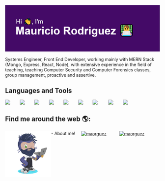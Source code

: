 <img src="https://github.com/MaoRguez/MaoRguez/blob/main/AboutMao.png?raw=true">

<p>Systems Engineer, Front End Developer, working mainly with MERN Stack (Mongo, Express, React, Node), with extensive experience in the field of teaching, teaching Computer Security and Computer Forensics classes, group management, proactive and assertive.</p>

## Languages and Tools

<img src="https://cdn.jsdelivr.net/gh/devicons/devicon@latest/icons/react/react-original.svg" width="40px">&nbsp;&nbsp;&nbsp;&nbsp;&nbsp;&nbsp;&nbsp;&nbsp;<img src="https://cdn.jsdelivr.net/gh/devicons/devicon@latest/icons/html5/html5-plain.svg" width="40px">&nbsp;&nbsp;&nbsp;&nbsp;&nbsp;&nbsp;&nbsp;&nbsp;<img src="https://cdn.jsdelivr.net/gh/devicons/devicon@latest/icons/css3/css3-plain.svg" width="40px">&nbsp;&nbsp;&nbsp;&nbsp;&nbsp;&nbsp;&nbsp;&nbsp;<img src="https://cdn.jsdelivr.net/gh/devicons/devicon@latest/icons/javascript/javascript-original.svg" width="40px">&nbsp;&nbsp;&nbsp;&nbsp;&nbsp;&nbsp;&nbsp;&nbsp;<img src="https://cdn.jsdelivr.net/gh/devicons/devicon@latest/icons/nodejs/nodejs-plain.svg" width="40px">&nbsp;&nbsp;&nbsp;&nbsp;&nbsp;&nbsp;&nbsp;&nbsp;<img src="https://cdn.jsdelivr.net/gh/devicons/devicon@latest/icons/express/express-original.svg" width="40px">&nbsp;&nbsp;&nbsp;&nbsp;&nbsp;&nbsp;&nbsp;&nbsp;<img src="https://cdn.jsdelivr.net/gh/devicons/devicon@latest/icons/git/git-original.svg" width="40px">&nbsp;&nbsp;&nbsp;&nbsp;&nbsp;&nbsp;&nbsp;&nbsp;&nbsp;<img src="https://cdn.jsdelivr.net/gh/devicons/devicon@latest/icons/mongodb/mongodb-original.svg" width="40px">&nbsp;&nbsp;&nbsp;&nbsp;&nbsp;&nbsp;&nbsp;&nbsp;<img src="https://cdn.jsdelivr.net/gh/devicons/devicon@latest/icons/typescript/typescript-original.svg" width="40px">&nbsp;&nbsp;&nbsp;&nbsp;&nbsp;&nbsp;&nbsp;&nbsp;

## Find me around the web 🌎:
<p><img align="left" width="150" height="150" src="https://github.com/MaoRguez/MaoRguez/blob/main/my-octocat-Mauricio.png?raw=true"></p>
- About me! &nbsp;&nbsp;&nbsp;&nbsp;<a href="https://www.linkedin.com/in/mauricio-rodriguez-avila/" target="blank" style='margin-right:10px'><img align="center" src="https://cdn.jsdelivr.net/npm/simple-icons@4.16.0/icons/linkedin.svg" alt="maorguez" height="28px" width="28px" /></a>&nbsp;&nbsp;&nbsp;&nbsp;&nbsp;&nbsp;&nbsp;&nbsp;<a href="https://twitter.com/MaoRguez" target="blank"><img align="center" src="https://cdn.jsdelivr.net/npm/simple-icons@4.16.0/icons/twitter.svg" alt="maorguez" height="28px" width="28px" /></a>
